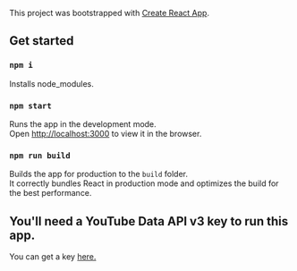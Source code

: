 This project was bootstrapped with [Create React App](https://github.com/facebook/create-react-app).

## Get started

### `npm i`

Installs node_modules.

### `npm start`

Runs the app in the development mode.<br />
Open [http://localhost:3000](http://localhost:3000) to view it in the browser.

### `npm run build`

Builds the app for production to the `build` folder.<br />
It correctly bundles React in production mode and optimizes the build for the best performance.


## You'll need a YouTube Data API v3 key to run this app.

You can get a key <a href="https://console.developers.google.com" target="_blank">here.</a>
